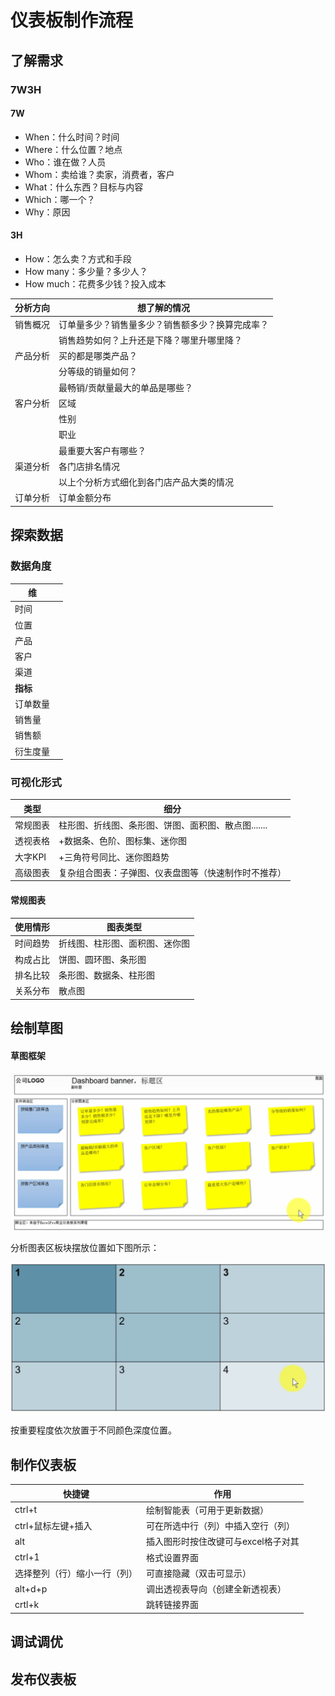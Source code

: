 # 仪表板制作流程

## 了解需求

### 7W3H

#### 7W

- When：什么时间？时间
- Where：什么位置？地点
- Who：谁在做？人员
- Whom：卖给谁？卖家，消费者，客户
- What：什么东西？目标与内容
- Which：哪一个？
- Why：原因

#### 3H

- How：怎么卖？方式和手段
- How many：多少量？多少人？
- How much：花费多少钱？投入成本

| 分析方向 | 想了解的情况                                     |
| -------- | ------------------------------------------------ |
| 销售概况 | 订单量多少？销售量多少？销售额多少？换算完成率？ |
|          | 销售趋势如何？上升还是下降？哪里升哪里降？       |
| 产品分析 | 买的都是哪类产品？                               |
|          | 分等级的销量如何？                               |
|          | 最畅销/贡献量最大的单品是哪些？                  |
| 客户分析 | 区域                                             |
|          | 性别                                             |
|          | 职业                                             |
|          | 最重要大客户有哪些？                             |
| 渠道分析 | 各门店排名情况                                   |
|          | 以上个分析方式细化到各门店产品大类的情况         |
| 订单分析 | 订单金额分布                                     |

## 探索数据

### 数据角度

| 维       |      |
| -------- | ---- |
| 时间     |      |
| 位置     |      |
| 产品     |      |
| 客户     |      |
| 渠道     |      |
| **指标** |      |
| 订单数量 |      |
| 销售量   |      |
| 销售额   |      |
| 衍生度量 |      |

### 可视化形式

| 类型     | 细分                                                 |
| -------- | ---------------------------------------------------- |
| 常规图表 | 柱形图、折线图、条形图、饼图、面积图、散点图.......  |
| 透视表格 | +数据条、色阶、图标集、迷你图                        |
| 大字KPI  | +三角符号同比、迷你图趋势                            |
| 高级图表 | 复杂组合图表：子弹图、仪表盘图等（快速制作时不推荐） |

#### 常规图表

| 使用情形 | 图表类型                       |
| -------- | ------------------------------ |
| 时间趋势 | 折线图、柱形图、面积图、迷你图 |
| 构成占比 | 饼图、圆环图、条形图           |
| 排名比较 | 条形图、数据条、柱形图         |
| 关系分布 | 散点图                         |

## 绘制草图

#### 草图框架

![image-20230222193937324](excel%E5%AD%A6%E4%B9%A0/image-20230222193937324.png)

分析图表区板块摆放位置如下图所示：

![image-20230222194101599](excel%E5%AD%A6%E4%B9%A0/image-20230222194101599.png)

按重要程度依次放置于不同颜色深度位置。

## 制作仪表板

| 快捷键                       | 作用                                |
| ---------------------------- | ----------------------------------- |
| ctrl+t                       | 绘制智能表（可用于更新数据）        |
| ctrl+鼠标左键+插入           | 可在所选中行（列）中插入空行（列）  |
| alt                          | 插入图形时按住改键可与excel格子对其 |
| ctrl+1                       | 格式设置界面                        |
| 选择整列（行）缩小一行（列） | 可直接隐藏（双击可显示）            |
| alt+d+p                      | 调出透视表导向（创建全新透视表）    |
| crtl+k                       | 跳转链接界面                        |

## 调试调优

## 发布仪表板